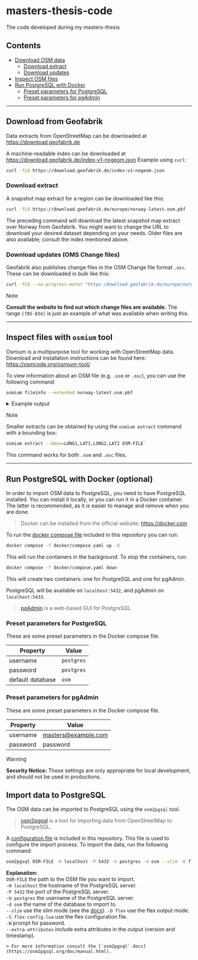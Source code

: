 # masters-thesis-code
The code developed during my masters-thesis

## Contents

- [Download OSM data](#download-from-geofabrik)
  - [Download extract](#download-extract)
  - [Download updates](#download-updates-oms-change-files)
- [Inspect OSM files](#inspect-files-with-osmium-tool)
- [Run PostgreSQL with Docker](#run-postgresql-with-docker-optional)
  - [Preset parameters for PostgreSQL](#preset-parameters-for-postgresql)
  - [Preset parameters for pgAdmin](#preset-parameters-for-pgadmin)


---
## Download from Geofabrik
Data extracts from OpenStreetMap can be downloaded at https://download.geofabrik.de

A machine-readable index can be downloaded at https://download.geofabrik.de/index-v1-nogeom.json
Example using `curl`:

```sh
curl -fLO https://download.geofabrik.de/index-v1-nogeom.json
```

### Download extract
A snapshot map extract for a region can be downloaded like this:

```sh
curl -fLO https://download.geofabrik.de/europe/norway-latest.osm.pbf
```

The preceding command will download the latest snapshot map extract over Norway from Geofabrik.
You might want to change the URL to download your desired dataset depending on your needs.
Older files are also available; consult the index mentioned above.


### Download updates (OMS Change files)
Geofabrik also publishes change files in the OSM Change file format `.osc`. These can be downloaded in bulk like this:

```sh
curl -fLO --no-progress-meter "https:/download.geofabrik.de/europe/norway-updates/000/003/[705-834].osc.gz"
```

> [!NOTE]
> **Consult the website to find out which change files are available.**
> The range `[705-834]` is just an example of what was available when writing this.

---

## Inspect files with `osmium` tool
Osmium is a multipurpose tool for working with OpenStreetMap data. Download and installation instructions can be found here: https://osmcode.org/osmium-tool/

To view information about an OSM file (e.g. `.osm` or `.osc`), you can use the following command:
```sh
osmium fileinfo --extended norway-latest.osm.pbf
```

<details>
  <summary>Example output</summary>

  ```txt
  File:
  Name: norway-latest.osm.pbf
  Format: PBF
  Compression: none
  Size: 1257910690
Header:
  Bounding boxes:
    (-11.36801,57.55323,35.52711,81.05195)
  With history: no
  Options:
    generator=osmium/1.14.0
    osmosis_replication_base_url=http://download.geofabrik.de/europe/norway-updates
    osmosis_replication_sequence_number=3834
    osmosis_replication_timestamp=2023-09-28T20:21:09Z
    pbf_dense_nodes=true
    pbf_optional_feature_0=Sort.Type_then_ID
    sorting=Type_then_ID
    timestamp=2023-09-28T20:21:09Z
[======================================================================] 100% 
Data:
  Bounding box: (-20.9172,53.324144,38,83.742582)
  Timestamps:
    First: 2005-05-21T21:03:22Z
    Last: 2023-09-28T20:02:34Z
  Objects ordered (by type and id): yes
  Multiple versions of same object: no
  CRC32: not calculated (use --crc/-c to enable)
  Number of changesets: 0
  Number of nodes: 189722973
  Number of ways: 11320196
  Number of relations: 699932
  Smallest changeset ID: 0
  Smallest node ID: 110
  Smallest way ID: 1227
  Smallest relation ID: 336
  Largest changeset ID: 0
  Largest node ID: 11225586815
  Largest way ID: 1211658404
  Largest relation ID: 16393499
  Number of buffers: 243412 (avg 828 objects per buffer)
  Sum of buffer sizes: 15540882848 (14.82 GB)
  Sum of buffer capacities: 15957032960 (15.217 GB, 97% full)
Metadata:
  All objects have following metadata attributes: version+timestamp
  Some objects have following metadata attributes: version+timestamp
```

</details>

> [!NOTE]
> Smaller extracts can be obtained by using the `osmium extract` command with a bounding box:
> ```sh
> osmium extract --bbox=LONG1,LAT1,LONG2,LAT2 OSM-FILE`
> ```
> This command works for both `.osm` and `.osc` files.



---

## Run PostgreSQL with Docker (optional)
In order to import OSM data to PostgreSQL, you need to have PostgreSQL installed.
You can install it locally, or you can run it in a Docker container.
The latter is recommended, as it is easier to manage and remove when you are done.

> Docker can be installed from the official website: https://docker.com

To run the [docker compose file](docker/compose.yaml) included in this repository you can run:
```sh
docker compose -f docker/compose.yaml up -d
```
This will run the containers in the background. To stop the containers, run:
```sh
docker compose -f docker/compose.yaml down
```

This will create two containers: one for PostgreSQL and one for pgAdmin.

PostgreSQL will be available on `localhost:5432`, and pgAdmin on `localhost:5433`.

> [pqAdmin](https://www.pgadmin.org) is a web-based GUI for PostgreSQL.

### Preset parameters for PostgreSQL
These are some preset parameters in the Docker compose file.

| Property | Value |
| --- | --- |
| username | `postgres` |
| password | `postgres` |
| default database | `osm`  |

### Preset parameters for pgAdmin
These are some preset parameters in the Docker compose file.

| Property | Value |
| --- | --- |
| username | masters@example.com |
| password | password |

> [!WARNING]
> **Security Notice:** These settings are only appropriate for local development, and should not be used in productions.

## Import data to PostgreSQL

The OSM data can be imported to PostgreSQL using the `osm2pgsql` tool.
> [osm2pgsql](https://osm2pgsql.org) is a tool for importing data from OpenStreetMap to PostgreSQL.

A [configuration file](flex-config.lua) is included in this repository.
This file is used to configure the import process.
To import the data, run the following command:
```sh
osm2pgsql OSM-FILE -H localhost -P 5432 -U postgres -d osm --slim -O flex -S flex-config.lua --extra-attributes -W
```

**Explanation:**  
`OSM-FILE` the path to the OSM file you want to import.  
`-H localhost` the hostname of the PostgreSQL server.  
`-P 5432` the port of the PostgreSQL server.  
`-U postgres` the username of the PostgreSQL server.  
`-d osm` the name of the database to import to.  
`--slim` use the slim mode (see the [docs](https://osm2pgsql.org/doc/manual.html#import-and-update)).
`-O flex` use the flex output mode.  
`-S flex-config.lua` use the flex configuration file.  
`-W` prompt for password.  
`--extra-attributes` include extra attributes in the output (version and timestamp).
```
> For more information consult the [`osm2pgsql` docs](https://osm2pgsql.org/doc/manual.html).
